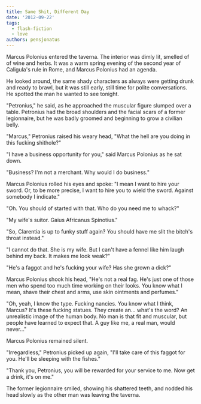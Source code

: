 ```yaml
---
title: Same Shit, Different Day
date: '2012-09-22'
tags:
  - flash-fiction
  - love
authors: pensjonatus
---
```


Marcus Polonius entered the taverna. The interior was dimly lit, smelled of of
wine and herbs. It was a warm spring evening of the second year of Caligula's
rule in Rome, and Marcus Polonius had an agenda.

<!-- truncate -->

He looked around, the same shady characters as always were getting drunk and
ready to brawl, but it was still early, still time for polite conversations. He
spotted the man he wanted to see tonight.

"Petronius," he said, as he approached the muscular figure slumped over a table.
Petronius had the broad shoulders and the facial scars of a former legionnaire,
but he was badly groomed and beginning to grow a civilian belly.

"Marcus," Petronius raised his weary head, "What the hell are you doing in this
fucking shithole?"

"I have a business opportunity for you," said Marcus Polonius as he sat down.

"Business? I'm not a merchant. Why would I do business."

Marcus Polonius rolled his eyes and spoke: "I mean I want to hire your sword.
Or, to be more precise, I want to hire you to wield the sword. Against somebody
I indicate."

"Oh. You should of started with that. Who do you need me to whack?"

"My wife's suitor. Gaius Africanus Spinotius."

"So, Clarentia is up to funky stuff again? You should have me slit the bitch's
throat instead."

"I cannot do that. She is my wife. But I can't have a fennel like him laugh
behind my back. It makes me look weak?"

"He's a faggot and he's fucking your wife? Has she grown a dick?"

Marcus Polonius shook his head, "He's not a real fag. He's just one of those men
who spend too much time working on their looks. You know what I mean, shave
their chest and arms, use skin ointments and perfumes."

"Oh, yeah, I know the type. Fucking nancies. You know what I think, Marcus? It's
these fucking statues. They create an... what's the word? An unrealistic image
of the human body. No man is that fit and muscular, but people have learned to
expect that. A guy like me, a real man, would never..."

Marcus Polonius remained silent.

"Irregardless," Petronius picked up again, "I'll take care of this faggot for
you. He'll be sleeping with the fishes."

"Thank you, Petronius, you will be rewarded for your service to me. Now get a
drink, it's on me."

The former legionnaire smiled, showing his shattered teeth, and nodded his head
slowly as the other man was leaving the taverna.
